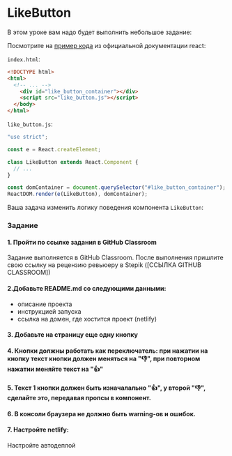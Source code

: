 # LikeButton

В этом уроке вам надо будет выполнить небольшое задание:

Посмотрите на [пример кода](https://gist.github.com/gaearon/6668a1f6986742109c00a581ce704605) из официальной документации react:

`index.html`:

```html
<!DOCTYPE html>
<html>
  <!-- ... -->
    <div id="like_button_container"></div>
    <script src="like_button.js"></script>
  </body>
</html>
```

`like_button.js`:

```jsx
"use strict";

const e = React.createElement;

class LikeButton extends React.Component {
  // ...
}

const domContainer = document.querySelector("#like_button_container");
ReactDOM.render(e(LikeButton), domContainer);
```

Ваша задача изменить логику поведения компонента `LikeButton`:

### Задание

#### 1. Пройти по ссылке задания в GitHub Classroom

Задание выполняется в GitHub Classroom. После выполнения пришлите свою ссылку на рецензию ревьюеру в Stepik ([ССЫЛКА GITHUB CLASSROOM])

#### 2.Добавьте README.md cо следующими данными:

- описание проекта
- инструкцией запуска
- cсылка на домен, где хостится проект (netlify)

#### 3. Добавьте на страницу еще одну кнопку

#### 4. Кнопки должны работать как переключатель: при нажатии на кнопку текст кнопки должен меняться на "👎", при повторном нажатии меняйте текст на "👍"

#### 5. Текст 1 кнопки должен быть изначалально "👍", у второй "👎", сделайте это, передавая пропсы в компонент.

#### 6. В консоли браузера не должно быть warning-ов и ошибок.

#### 7. Настройте netlify:

Настройте автодеплой
